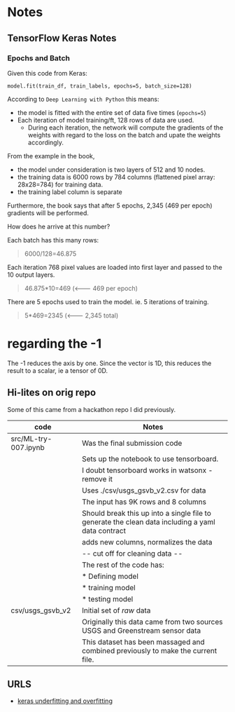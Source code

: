 
# Notes


## TensorFlow Keras Notes

### Epochs and Batch

Given this code from Keras:

```
model.fit(train_df, train_labels, epochs=5, batch_size=128)
```
According to `Deep Learning with Python` this means:
* the model is fitted with the entire set of data five times (`epochs=5`)
* Each iteration of model training/ft, 128 rows of data are used.
    - During each iteration, the network will compute the gradients of the 
      weights with regard to the loss on the batch and upate the weights
      accordingly.

From the example in the book, 

* the model under consideration is two layers of 512 and 10 nodes.
* the training data is 6000 rows by 784 columns (flattened pixel array: 28x28=784)  for training data.
* the training label column is separate

Furthermore, the book says that after 5 epochs, 2,345 (469 per epoch) gradients will be performed.

How does he arrive at this number?

Each batch has this many rows:

> 6000/128=46.875

Each iteration 768 pixel values are loaded into first layer and passed to the 10 output layers.

> 46.875*10=469 (<--- 469 per epoch)

There are 5 epochs used to train the model. ie. 5 iterations of training.

> 5*469=2345 (<--- 2,345 total)



# regarding the -1

The -1 reduces the axis by one.  Since the vector is 1D, this reduces the result to a scalar, ie a tensor
of 0D.

## Hi-lites on orig repo

Some of this came from a hackathon repo I did previously.

| code                 | Notes                                                                                             |
| -------------------- | ------------------------------------------------------------------------------------------------- |
| src/ML-try-007.ipynb | Was the final submission code                                                                     |
|                      | Sets up the notebook to use tensorboard.                                                          |
|                      | I doubt tensorboard works in watsonx - remove it                                                  |
|                      | Uses ./csv/usgs_gsvb_v2.csv for data                                                              |
|                      | The input has 9K rows and 8 columns                                                               |
|                      | Should break this up into a single file to generate the clean data including a yaml data contract |
|                      | adds new columns, normalizes the data                                                             |
|                      | -- cut off for cleaning data --                                                                   |
|                      |  The rest of the code has:                                                                        |
|                      |     * Defining model                                                                              |
|                      |     * training model                                                                              |
|                      |     * testing model                                                                               |
| csv/usgs_gsvb_v2     | Initial set of *raw* data                                                                         |
|                      | Originally this data came from two sources USGS and Greenstream sensor data                       |
|                      | This dataset has been massaged and combined previously to make the current file.                  |



## URLS

* [keras underfitting and overfitting](https://www.tensorflow.org/tutorials/keras/overfit_and_underfit)